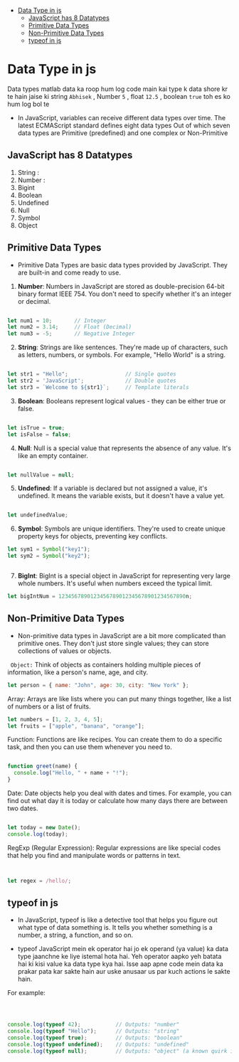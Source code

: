 <!-- TOC -->

- [Data Type in js](#data-type-in-js)
    - [JavaScript has 8 Datatypes](#javascript-has-8-datatypes)
    - [Primitive Data Types](#primitive-data-types)
    - [Non-Primitive Data Types](#non-primitive-data-types)
    - [typeof in js](#typeof-in-js)

<!-- /TOC -->



# Data Type in js


Data types matlab data ka roop hum log code main kai type k data shore kr te hain jaise ki string `Abhisek` , Number `5` , float `12.5` , boolean `true` toh es ko hum log bol te 

- In JavaScript, variables can receive different data types over time. The latest ECMAScript standard defines eight data types Out of which seven data types are Primitive (predefined) and one complex or Non-Primitive



## JavaScript has 8 Datatypes
1. String :
2. Number :  
2. Bigint
3. Boolean
4. Undefined
5. Null
6. Symbol
7. Object

## Primitive Data Types

- Primitive Data Types are basic data types provided by JavaScript. They are built-in and come ready to use.

1. **Number**: Numbers in JavaScript are stored as double-precision 64-bit binary format IEEE 754. You don't need to specify whether it's an integer or decimal.

```javascript

let num1 = 10;       // Integer
let num2 = 3.14;     // Float (Decimal)
let num3 = -5;       // Negative Integer


```

2. **String**: Strings are like sentences. They're made up of characters, such as letters, numbers, or symbols. For example, "Hello World" is a string.

```javascript

let str1 = "Hello";                  // Single quotes
let str2 = 'JavaScript';             // Double quotes
let str3 = `Welcome to ${str1}`;     // Template literals


```


3. **Boolean**: Booleans represent logical values - they can be either true or false.

```javascript

let isTrue = true;
let isFalse = false;


```


4. **Null**: Null is a special value that represents the absence of any value. It's like an empty container.


```javascript

let nullValue = null;


```



5. **Undefined**: If a variable is declared but not assigned a value, it's undefined. It means the variable exists, but it doesn't have a value yet.

```javascript

let undefinedValue;


```

6. **Symbol**: Symbols are unique identifiers. They're used to create unique property keys for objects, preventing key conflicts.

```javascript
let sym1 = Symbol("key1");
let sym2 = Symbol("key2");



```

7. **BigInt**: BigInt is a special object in JavaScript for representing very large whole numbers. It's useful when numbers exceed the typical limit.

```javascript
let bigIntNum = 1234567890123456789012345678901234567890n;


```





## Non-Primitive Data Types


- Non-primitive data types in JavaScript are a bit more complicated than primitive ones. They don't just store single values; they can store collections of values or objects.

` Object:` Think of objects as containers holding multiple pieces of information, like a person's name, age, and city.

````javascript
let person = { name: "John", age: 30, city: "New York" };

````

Array: Arrays are like lists where you can put many things together, like a list of numbers or a list of fruits.

````javascript
let numbers = [1, 2, 3, 4, 5];
let fruits = ["apple", "banana", "orange"];

````






Function: Functions are like recipes. You can create them to do a specific task, and then you can use them whenever you need to.


````javascript

function greet(name) {
  console.log("Hello, " + name + "!");
}

````






Date: Date objects help you deal with dates and times. For example, you can find out what day it is today or calculate how many days there are between two dates.



````javascript

let today = new Date();
console.log(today);

````






RegExp (Regular Expression): Regular expressions are like special codes that help you find and manipulate words or patterns in text.

```javascript


let regex = /hello/;

````





## typeof in js



- In JavaScript, typeof is like a detective tool that helps you figure out what type of data something is. It tells you whether something is a number, a string, a function, and so on.


- typeof JavaScript mein ek operator hai jo ek operand (ya value) ka data type jaanchne ke liye istemal hota hai. Yeh operator aapko yeh batata hai ki kisi value ka data type kya hai. Isse aap apne code mein data ka prakar pata kar sakte hain aur uske anusaar us par kuch actions le sakte hain.

For example:

````javascript



console.log(typeof 42);           // Outputs: "number"
console.log(typeof "Hello");      // Outputs: "string"
console.log(typeof true);         // Outputs: "boolean"
console.log(typeof undefined);    // Outputs: "undefined"
console.log(typeof null);         // Outputs: "object" (a known quirk in JavaScript)


````
